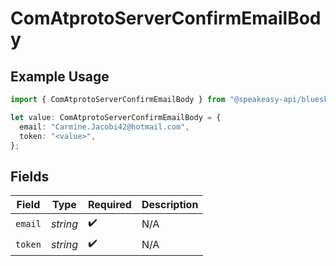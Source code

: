 # ComAtprotoServerConfirmEmailBody

## Example Usage

```typescript
import { ComAtprotoServerConfirmEmailBody } from "@speakeasy-api/bluesky/models/operations";

let value: ComAtprotoServerConfirmEmailBody = {
  email: "Carmine.Jacobi42@hotmail.com",
  token: "<value>",
};
```

## Fields

| Field              | Type               | Required           | Description        |
| ------------------ | ------------------ | ------------------ | ------------------ |
| `email`            | *string*           | :heavy_check_mark: | N/A                |
| `token`            | *string*           | :heavy_check_mark: | N/A                |